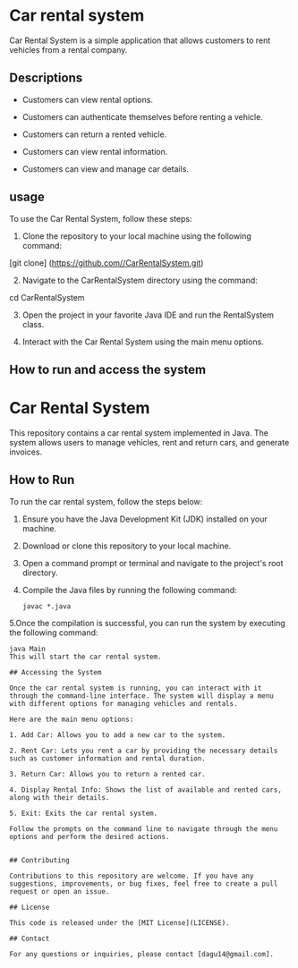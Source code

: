 # Car rental system
Car Rental System is a simple application that allows customers to rent vehicles from a rental company.
## Descriptions
 - Customers can view rental options.

- Customers can authenticate themselves before renting a vehicle.

- Customers can return a rented vehicle.

- Customers can view rental information.

- Customers can view and manage car details.
## usage
To use the Car Rental System, follow these steps:


1. Clone the repository to your local machine using the following command:

[git clone] (https://github.com//CarRentalSystem.git)

2. Navigate to the CarRentalSystem directory using the command:

cd CarRentalSystem


3. Open the project in your favorite Java IDE and run the RentalSystem class.


4. Interact with the Car Rental System using the main menu options.
 
## How to run and access the system
# Car Rental System

This repository contains a car rental system implemented in Java. The system allows users to manage vehicles, rent and return cars, and generate invoices.

## How to Run

To run the car rental system, follow the steps below:

1. Ensure you have the Java Development Kit (JDK) installed on your machine.

2. Download or clone this repository to your local machine.

3. Open a command prompt or terminal and navigate to the project's root directory.

4. Compile the Java files by running the following command:

   ````
   javac *.java
5.Once the compilation is successful, you can run the system by executing the following command:

   ````
   java Main
This will start the car rental system.

## Accessing the System

Once the car rental system is running, you can interact with it through the command-line interface. The system will display a menu with different options for managing vehicles and rentals.

Here are the main menu options:

1. Add Car: Allows you to add a new car to the system.

2. Rent Car: Lets you rent a car by providing the necessary details such as customer information and rental duration.

3. Return Car: Allows you to return a rented car.

4. Display Rental Info: Shows the list of available and rented cars, along with their details.

5. Exit: Exits the car rental system.

Follow the prompts on the command line to navigate through the menu options and perform the desired actions.


## Contributing

Contributions to this repository are welcome. If you have any suggestions, improvements, or bug fixes, feel free to create a pull request or open an issue.

## License

This code is released under the [MIT License](LICENSE).

## Contact

For any questions or inquiries, please contact [dagu14@gmail.com].

